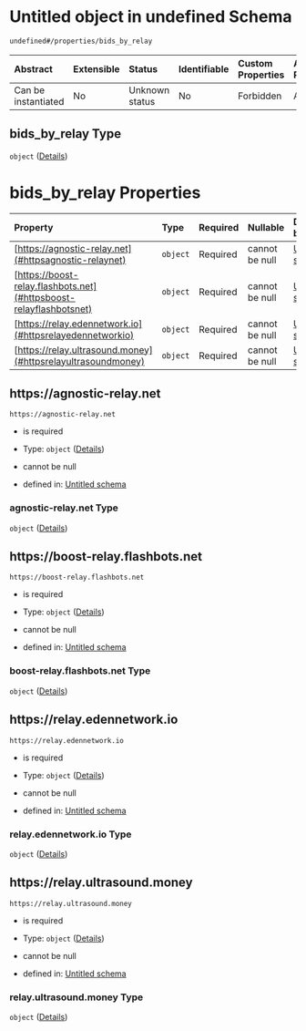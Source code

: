 # Untitled object in undefined Schema

```txt
undefined#/properties/bids_by_relay
```



| Abstract            | Extensible | Status         | Identifiable | Custom Properties | Additional Properties | Access Restrictions | Defined In                                                         |
| :------------------ | :--------- | :------------- | :----------- | :---------------- | :-------------------- | :------------------ | :----------------------------------------------------------------- |
| Can be instantiated | No         | Unknown status | No           | Forbidden         | Allowed               | none                | [Bid.schema.json\*](../out/Bid.schema.json "open original schema") |

## bids\_by\_relay Type

`object` ([Details](bid-properties-bids_by_relay.md))

# bids\_by\_relay Properties

| Property                                                           | Type     | Required | Nullable       | Defined by                                                                                                                                                               |
| :----------------------------------------------------------------- | :------- | :------- | :------------- | :----------------------------------------------------------------------------------------------------------------------------------------------------------------------- |
| [https://agnostic-relay.net](#httpsagnostic-relaynet)              | `object` | Required | cannot be null | [Untitled schema](bid-properties-bids_by_relay-properties-agnostic-relaynet.md "undefined#/properties/bids_by_relay/properties/https://agnostic-relay.net")              |
| [https://boost-relay.flashbots.net](#httpsboost-relayflashbotsnet) | `object` | Required | cannot be null | [Untitled schema](bid-properties-bids_by_relay-properties-boost-relayflashbotsnet.md "undefined#/properties/bids_by_relay/properties/https://boost-relay.flashbots.net") |
| [https://relay.edennetwork.io](#httpsrelayedennetworkio)           | `object` | Required | cannot be null | [Untitled schema](bid-properties-bids_by_relay-properties-relayedennetworkio.md "undefined#/properties/bids_by_relay/properties/https://relay.edennetwork.io")           |
| [https://relay.ultrasound.money](#httpsrelayultrasoundmoney)       | `object` | Required | cannot be null | [Untitled schema](bid-properties-bids_by_relay-properties-relayultrasoundmoney.md "undefined#/properties/bids_by_relay/properties/https://relay.ultrasound.money")       |

## https\://agnostic-relay.net



`https://agnostic-relay.net`

* is required

* Type: `object` ([Details](bid-properties-bids_by_relay-properties-agnostic-relaynet.md))

* cannot be null

* defined in: [Untitled schema](bid-properties-bids_by_relay-properties-agnostic-relaynet.md "undefined#/properties/bids_by_relay/properties/https://agnostic-relay.net")

### agnostic-relay.net Type

`object` ([Details](bid-properties-bids_by_relay-properties-agnostic-relaynet.md))

## https\://boost-relay.flashbots.net



`https://boost-relay.flashbots.net`

* is required

* Type: `object` ([Details](bid-properties-bids_by_relay-properties-boost-relayflashbotsnet.md))

* cannot be null

* defined in: [Untitled schema](bid-properties-bids_by_relay-properties-boost-relayflashbotsnet.md "undefined#/properties/bids_by_relay/properties/https://boost-relay.flashbots.net")

### boost-relay.flashbots.net Type

`object` ([Details](bid-properties-bids_by_relay-properties-boost-relayflashbotsnet.md))

## https\://relay.edennetwork.io



`https://relay.edennetwork.io`

* is required

* Type: `object` ([Details](bid-properties-bids_by_relay-properties-relayedennetworkio.md))

* cannot be null

* defined in: [Untitled schema](bid-properties-bids_by_relay-properties-relayedennetworkio.md "undefined#/properties/bids_by_relay/properties/https://relay.edennetwork.io")

### relay.edennetwork.io Type

`object` ([Details](bid-properties-bids_by_relay-properties-relayedennetworkio.md))

## https\://relay.ultrasound.money



`https://relay.ultrasound.money`

* is required

* Type: `object` ([Details](bid-properties-bids_by_relay-properties-relayultrasoundmoney.md))

* cannot be null

* defined in: [Untitled schema](bid-properties-bids_by_relay-properties-relayultrasoundmoney.md "undefined#/properties/bids_by_relay/properties/https://relay.ultrasound.money")

### relay.ultrasound.money Type

`object` ([Details](bid-properties-bids_by_relay-properties-relayultrasoundmoney.md))

